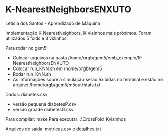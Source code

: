 # K-NearestNeighborsENXUTO
Letícia dos Santos - Aprendizado de Máquina

Implementação K-NearestNeighbors, K vizinhos mais próximos.
Foram utilizados 5 folds e 3 vizinhos.

Para rodar no gem5:
- Colocar arquivos na pasta /home/orgb/gem5/emb_exemplo/K-NearestNeighborsENXUTO
- Colocar run_KNN.sh em /home/orgb/gem5
- Rodar run_KNN.sh
- As informações sobre a simulação serão exibidas no terminal e estão no arquivo /home/orgb/gem5/m5out/stats.txt

Dados: diabetes.csv
 - versão pequena diabetesP.csv
 - versão grnade diabetesG.csv

Para compilar: make
Para executar: .\CrossFold_Kvizinhos

Arquivos de saída: metricas.csv e detalhes.txt
